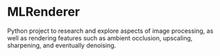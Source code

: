 # MLRenderer
Python project to research and explore aspects of image processing, as well as rendering features such as ambient occlusion, upscaling, sharpening, and eventually denoising.
